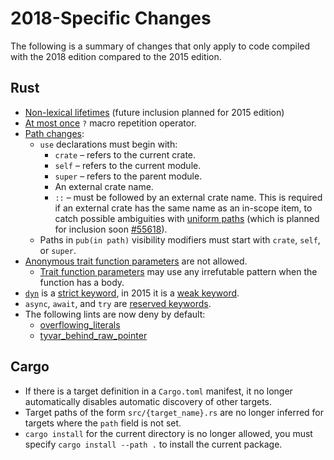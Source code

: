 # 2018-Specific Changes

The following is a summary of changes that only apply to code compiled with
the 2018 edition compared to the 2015 edition.

## Rust
- [Non-lexical lifetimes]&nbsp;(future inclusion planned for 2015 edition)
- [At most once] `?` macro repetition operator.
- [Path changes]:
    - `use` declarations must begin with:
        - `crate` – refers to the current crate.
        - `self` – refers to the current module.
        - `super` – refers to the parent module.
        - An external crate name.
        - `::` – must be followed by an external crate name. This is required
          if an external crate has the same name as an in-scope item, to catch
          possible ambiguities with [uniform paths]&nbsp;(which is planned for
          inclusion soon [#55618]).
    - Paths in `pub(in path)` visibility modifiers must start with `crate`,
      `self`, or `super`.
- [Anonymous trait function parameters] are not allowed.
    - [Trait function parameters] may use any irrefutable pattern when the
      function has a body.
- [`dyn`] is a [strict keyword], in 2015 it is a [weak keyword].
- `async`, `await`, and `try` are [reserved keywords].
- The following lints are now deny by default:
    - [overflowing_literals]
    - [tyvar_behind_raw_pointer]

## Cargo
- If there is a target definition in a `Cargo.toml` manifest, it no longer
  automatically disables automatic discovery of other targets.
- Target paths of the form `src/{target_name}.rs` are no longer inferred for
  targets where the `path` field is not set.
- `cargo install` for the current directory is no longer allowed, you must
  specify `cargo install --path .` to install the current package.

[#55618]: https://github.com/rust-lang/rust/issues/55618
[Anonymous trait function parameters]: trait-system/no-anon-params.html
[At most once]: macros/at-most-once.html
[Non-lexical lifetimes]: ownership-and-lifetimes/non-lexical-lifetimes.html
[Path changes]: module-system/path-clarity.html
[Trait function parameters]: https://doc.rust-lang.org/stable/reference/items/traits.html#parameter-patterns
[`dyn`]: trait-system/dyn-trait-for-trait-objects.html
[overflowing_literals]: https://github.com/rust-lang/rfcs/blob/master/text/2438-deny-integer-literal-overflow-lint.md
[reserved keywords]: https://doc.rust-lang.org/reference/keywords.html#reserved-keywords
[strict keyword]: https://doc.rust-lang.org/reference/keywords.html#strict-keywords
[tyvar_behind_raw_pointer]: https://github.com/rust-lang/rust/issues/46906
[uniform paths]: module-system/path-clarity.html#uniform-paths
[weak keyword]: https://doc.rust-lang.org/reference/keywords.html#weak-keywords
